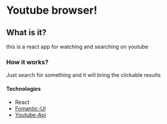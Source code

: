 # Youtube browser!

## What is it?

this is a react app for watching and searching on youtube

### How it works?

Just search for something and it will bring the clickable results

#### Technologies

- React
- [Fomantic-UI](https://fomantic-ui.com/)
- [Youtube-Api](https://console.developers.google.com/)

